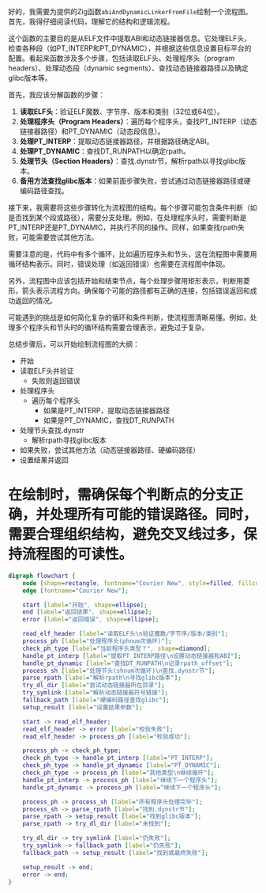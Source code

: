 好的，我需要为提供的Zig函数`abiAndDynamicLinkerFromFile`绘制一个流程图。首先，我得仔细阅读代码，理解它的结构和逻辑流程。

这个函数的主要目的是从ELF文件中提取ABI和动态链接器信息。它处理ELF头，检查各种段（如PT_INTERP和PT_DYNAMIC），并根据这些信息设置目标平台的配置。看起来函数涉及多个步骤，包括读取ELF头、处理程序头（program headers）、处理动态段（dynamic segments）、查找动态链接器路径以及确定glibc版本等。

首先，我应该分解函数的步骤：

1. **读取ELF头**：验证ELF魔数、字节序、版本和类别（32位或64位）。
2. **处理程序头（Program Headers）**：遍历每个程序头，查找PT_INTERP（动态链接器路径）和PT_DYNAMIC（动态段信息）。
3. **处理PT_INTERP**：提取动态链接器路径，并根据路径确定ABI。
4. **处理PT_DYNAMIC**：查找DT_RUNPATH以确定rpath。
5. **处理节头（Section Headers）**：查找.dynstr节，解析rpath以寻找glibc版本。
6. **备用方法查找glibc版本**：如果前面步骤失败，尝试通过动态链接器路径或硬编码路径查找。

接下来，我需要将这些步骤转化为流程图的结构。每个步骤可能包含条件判断（如是否找到某个段或路径），需要分支处理。例如，在处理程序头时，需要判断是PT_INTERP还是PT_DYNAMIC，并执行不同的操作。同样，如果查找rpath失败，可能需要尝试其他方法。

需要注意的是，代码中有多个循环，比如遍历程序头和节头，这在流程图中需要用循环结构表示。同时，错误处理（如返回错误）也需要在流程图中体现。

另外，流程图中应该包括开始和结束节点，每个处理步骤用矩形表示，判断用菱形，箭头表示流程方向。确保每个可能的路径都有正确的连接，包括错误返回和成功返回的情况。

可能遇到的挑战是如何简化复杂的循环和条件判断，使流程图清晰易懂。例如，处理多个程序头和节头时的循环结构需要合理表示，避免过于复杂。

总结步骤后，可以开始绘制流程图的大纲：

- 开始
- 读取ELF头并验证
  - 失败则返回错误
- 处理程序头
  - 遍历每个程序头
    - 如果是PT_INTERP，提取动态链接器路径
    - 如果是PT_DYNAMIC，查找DT_RUNPATH
- 处理节头查找.dynstr
  - 解析rpath寻找glibc版本
- 如果失败，尝试其他方法（动态链接器路径、硬编码路径）
- 设置结果并返回

在绘制时，需确保每个判断点的分支正确，并处理所有可能的错误路径。同时，需要合理组织结构，避免交叉线过多，保持流程图的可读性。
================================================
```dot
digraph flowchart {
    node [shape=rectangle, fontname="Courier New", style=filled, fillcolor=lightblue];
    edge [fontname="Courier New"];

    start [label="开始", shape=ellipse];
    end [label="返回结果", shape=ellipse];
    error [label="返回错误", shape=ellipse];

    read_elf_header [label="读取ELF头\n验证魔数/字节序/版本/类别"];
    process_ph [label="处理程序头(phnum次循环)"];
    check_ph_type [label="当前程序头类型？", shape=diamond];
    handle_pt_interp [label="提取PT_INTERP路径\n设置动态链接器和ABI"];
    handle_pt_dynamic [label="查找DT_RUNPATH\n记录rpath_offset"];
    process_sh [label="处理节头(shnum次循环)\n查找.dynstr节"];
    parse_rpath [label="解析rpath\n寻找glibc版本"];
    try_dl_dir [label="尝试动态链接器所在目录"];
    try_symlink [label="解析动态链接器符号链接"];
    fallback_path [label="硬编码路径查找glibc"];
    setup_result [label="设置结果参数"];

    start -> read_elf_header;
    read_elf_header -> error [label="校验失败"];
    read_elf_header -> process_ph [label="校验成功"];

    process_ph -> check_ph_type;
    check_ph_type -> handle_pt_interp [label="PT_INTERP"];
    check_ph_type -> handle_pt_dynamic [label="PT_DYNAMIC"];
    check_ph_type -> process_ph [label="其他类型\n继续循环"];
    handle_pt_interp -> process_ph [label="继续下一个程序头"];
    handle_pt_dynamic -> process_ph [label="继续下一个程序头"];

    process_ph -> process_sh [label="所有程序头处理完毕"];
    process_sh -> parse_rpath [label="找到.dynstr节"];
    parse_rpath -> setup_result [label="找到glibc版本"];
    parse_rpath -> try_dl_dir [label="未找到"];

    try_dl_dir -> try_symlink [label="仍失败"];
    try_symlink -> fallback_path [label="仍失败"];
    fallback_path -> setup_result [label="找到或最终失败"];

    setup_result -> end;
    error -> end;
}
```